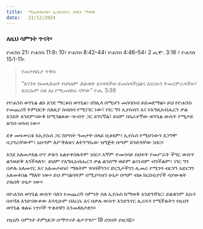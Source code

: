 ```yaml
---
title:  ማጠቃለያው፡ ኢየሱስንና ቃሉን ማወቅ
date:   21/12/2024
---
```


### ለዚህ ሳምንት ጥናት፡
ዮሐንስ 21፤ ዮሐንስ 11:9፣ 10፤ ዮሐንስ 8:42–44፤ ዮሐንስ 4:46–54፤ 2 ጢሞ. 3:16 ፤ ዮሐንስ 15፡1-11።

> <p>የመታሰቢያ ጥቅስ</p>
> “እናንተ በመጻሕፍት የዘላለም ሕይወት እንዳላችሁ ይመስላችኋልና እነርሱን ትመረምራላችሁ፤ እነርሱም ስለ እኔ የሚመሰክሩ ናቸው” ዮሐ. 5፡39

የዮሐንስ ወንጌል ልክ እንደ ማርቆስ ወንጌል፣ በገሊላ በሚሆን መሰባሰብ ይደመደማል። ይህ የዮሐንስ የመጨረሻ ትምህርት ስለዚያ ስብሰባ የሚናገር ነው፤ ነገር ግን ኢየሱስን እና የእግዚአብሔርን ቃል እንዴት እንደምናውቅ ከሚገልጸው ጭብጥ ጋር ይገናኛል፤ ይህም በአራተኛው ወንጌል ውስጥ የሚታይ ጽንሰ-ሀሳብ ነው።

ደቀ መዛሙርቱ ከኢየሱስ ጋር ከሦስት ዓመታት በላይ ቢቆዩም፣ ኢየሱስ የሚሆነውን ደጋግሞ ቢነግራቸውም፣ አሁንም ለሥቅለቱና ለትንሣኤው ዝግጅት በጣም ይጎድላቸው ነበር።

እንደ አለመታደል ሆኖ ቃሉን አልተቀበሉትም ነበር። እኛም ተመሳሳይ ስህተት የመሥራት ችግር ውስጥ ልንወድቅ እንችላለን፦ ይህም የእግዚአብሔርን ቃል ልንሰማ ወይም ልናነብም ብንችልም፣ ነገር ግን በቃሉ አለመኖር እና አለመታዘዝ፤ ማለትም ሃሳባችንንና ድርጊታችንን ሊመራ የሚገባ ብርሃን አድርገን አለመቀበል ማለት ነው። ይህ ምናልባትም በሚያሳዝን ሁኔታ በጣም ብዙ ክርስቲያኖች ሳያውቁት ያሉበት ሁኔታ ነው።

በዮሐንስ ወንጌል ውስጥ ባለን የመጨረሻ ሳምንት ስለ ኢየሱስ ከማወቅ እንድንሻገር፣ ይልቁንም እሱን በተሻለ እንድናውቀው እንዲሁም በእርሱ እና በቃሉ ውስጥ እንድንኖር ሊረዱን የሚችሉትን የዚህን ወንጌል ቁልፍ ነጥቦች ጥቂቶቹን እንመለከታለን። 

_የዚህን ሳምንት ትምህርት በማጥናት ለታኅሣሥ 19 ሰንበት ይዘጋጁ።_